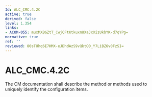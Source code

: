```yaml
---
Id: ALC_CMC.4.2C
active: true
derived: false
level: 1.354
links:
- ACOM-055: muxMXBGZtT_CwjCFtKtkuxm8XaJxXizUkbYK-d7qYPg=
normative: true
ref: ''
reviewed: O0sTUhq6E7HMX-eJDhdAzS9vQktO0_Y7LiBZ6v0FzSI=
---
```


# ALC_CMC.4.2C

The CM documentation shall describe the method or methods used to uniquely identify the configuration items.